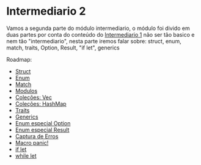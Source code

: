# Intermediario 2

Vamos a segunda parte do módulo intermediario, o módulo foi divido em duas partes por conta do conteúdo do [Intermediario 1](../intermediary-01) não ser tão basico e nem tão "intermediario", nesta parte iremos falar sobre: struct, enum, match, traits, Option, Result, "if let", generics

Roadmap:

- [Struct](./01-structs.md)
- [Enum](./02-enums.md)
- [Match](./03-match.md)
- [Modulos](./)
- [Coleções: Vec](./)
- [Coleções: HashMap](./)
- [Traits](./)
- [Generics](./)
- [Enum especial Option](./)
- [Enum especial Result](./)
- [Captura de Erros](./)
- [Macro panic!](./)
- [if let](./)
- [while let](./)
